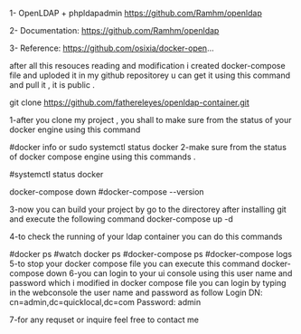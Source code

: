 

1- OpenLDAP + phpldapadmin 
https://github.com/Ramhm/openldap

2- Documentation:
https://github.com/Ramhm/openldap

3- Reference:
https://github.com/osixia/docker-open...


after all this resouces reading and modification i created docker-compose file and 
uploded it in my github repositorey u can get it using this command and pull it , it is public .

git clone https://github.com/fathereleyes/openldap-container.git

1-after you clone my project , you shall to make sure from the status of your docker engine 
using this command 

#docker info or sudo systemctl status docker
2-make sure from the status of docker compose engine using this commands . 

#systemctl status docker

docker-compose down
#docker-compose --version


3-now you can build your project by go to the directorey after installing git 
and execute the following command 
docker-compose up -d

4-to check the running of your ldap container you can do this commands 

#docker ps 
#watch docker ps
#docker-compose ps
#docker-compose logs
5-to stop your docker compose file you can execute this command 
docker-compose down
6-you can login to your ui console using this user name and password which i modified in docker compose file
you can login by typing in the webconsole the user name and password as follow 
Login DN: cn=admin,dc=quicklocal,dc=com
Password: admin

7-for any requset or inquire feel free to contact me 
